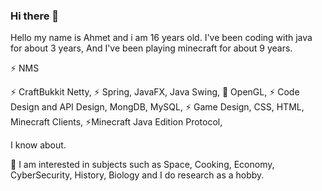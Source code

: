 ### Hi there 👋

Hello my name is Ahmet and i am 16 years old.
I've been coding with java for about 3 years, And I've been playing minecraft for about 9 years.

⚡ NMS

⚡ CraftBukkit
Netty, 
⚡ Spring, 
JavaFX,
Java Swing,
🤔 OpenGL, 
⚡ Code Design and API Design, 
MongDB, 
MySQL, 
⚡ Game Design, 
CSS, 
HTML, 
Minecraft Clients, 
⚡Minecraft Java Edition Protocol,

I know about.

🔭 I am interested in subjects such as Space, Cooking, Economy, CyberSecurity, History, Biology and I do research as a hobby.
<!--
**BeyazPolisli/BeyazPolisli** is a ✨ _special_ ✨ repository because its `README.md` (this file) appears on your GitHub profile.

Here are some ideas to get you started:

- 🔭 I’m currently working on ...
- 🌱 I’m currently learning ...
- 👯 I’m looking to collaborate on ...
- 🤔 I’m looking for help with ...
- 💬 Ask me about ...
- 📫 How to reach me: ...
- 😄 Pronouns: ...
- ⚡ Fun fact:a...
-->
